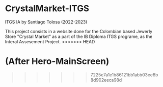 # CrystalMarket-ITGS

ITGS IA by Santiago Tolosa (2022-2023)

This project consists in a website done for the Colombian based Jewerly Store "Crystal Market" as a part of the IB Diploma ITGS programe, as the Interal Assesement Project.
<<<<<<< HEAD

(After Hero-MainScreen)
=======
>>>>>>> 7225e7a1e1b86121bb1abb03ee8b8d902eeca98d
